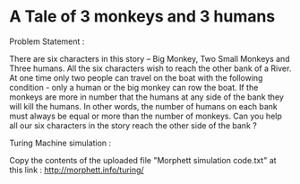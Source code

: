 # A Tale of 3 monkeys and 3 humans

Problem Statement :

There are six characters in this story – Big Monkey, Two Small Monkeys and Three humans. All the six characters wish to reach the other bank of a River. At one time only two people can travel on the boat with the following condition - only a human or the big monkey can row the boat. If the monkeys are more in number that the humans at any side of the bank they will kill the humans. In other words, the number of humans on each bank must always be equal or more than the number of monkeys. Can you help all our six characters in the story reach the other side of the bank ?

Turing Machine simulation :

Copy the contents of the uploaded file "Morphett simulation code.txt" at this link : http://morphett.info/turing/
